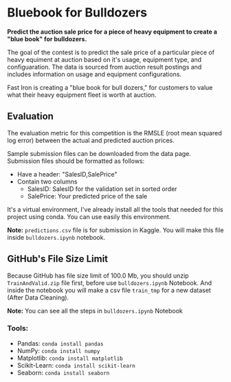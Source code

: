 # Bluebook for Bulldozers

**Predict the auction sale price for a piece of heavy equipment to create a "blue book" for bulldozers.**

The goal of the contest is to predict the sale price of a particular piece of heavy equiment at auction based on it's usage, equipment type, and configuaration.  The data is sourced from auction result postings and includes information on usage and equipment configurations.

Fast Iron is creating a "blue book for bull dozers," for customers to value what their heavy equipment fleet is worth at auction.

## Evaluation

The evaluation metric for this competition is the RMSLE (root mean squared log error) between the actual and predicted auction prices.

Sample submission files can be downloaded from the data page. Submission files should be formatted as follows:

* Have a header: "SalesID,SalePrice"
* Contain two columns
  * SalesID: SalesID for the validation set in sorted order
  * SalePrice: Your predicted price of the sale
  
 It's a virtual environment, I've already install all the tools that needed for this project using conda. You can use easily this environment.
 
 **Note:** `predictions.csv` file is for submission in Kaggle. You will make this file inside `bulldozers.ipynb` notebook.
 
 ## GitHub's File Size Limit
 
 Because GitHub has file size limit of 100.0 Mb, you should unzip `TrainAndValid.zip` file first, before use `bulldozers.ipynb` Notebook.
 And inside the notebook you will make a csv file `train_tmp` for a new dataset (After Data Cleaning).
 
 **Note:** You can see all the steps in `bulldozers.ipynb` Notebook
 
 ### Tools:
 
 * Pandas: `conda install pandas`
 * NumPy: `conda install numpy`
 * Matplotlib: `conda install matplotlib`
 * Scikit-Learn: `conda install scikit-learn`
 * Seaborn: `conda install seaborn`
